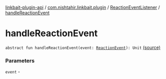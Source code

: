 [linkbait-plugin-api](../../index.md) / [com.nishtahir.linkbait.plugin](../index.md) / [ReactionEventListener](index.md) / [handleReactionEvent](.)

# handleReactionEvent

`abstract fun handleReactionEvent(event: `[`ReactionEvent`](../-reaction-event/index.md)`): Unit` [(source)](https://gitlab.com/nishtahir/linkbait/tree/master/linkbait-plugin-api/src/main/kotlin//com/nishtahir/linkbait/plugin/Events.kt#L58)

### Parameters

`event` - 